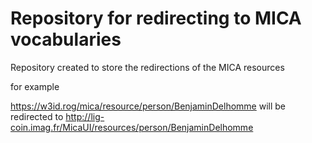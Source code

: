 Repository for redirecting to MICA vocabularies
===================

Repository created to store the redirections of the MICA resources

for example

https://w3id.rog/mica/resource/person/BenjaminDelhomme will be redirected to
http://lig-coin.imag.fr/MicaUI/resources/person/BenjaminDelhomme

